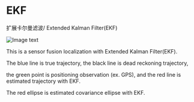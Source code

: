 # EKF
扩展卡尔曼滤波/ Extended Kalman Filter(EKF)

![Image text](https://github.com/UI-Mario/EKF/blob/master/Screenshot%20from%202019-05-01%2016-01-05.png)

This is a sensor fusion localization with Extended Kalman Filter(EKF).

The blue line is true trajectory, the black line is dead reckoning trajectory,

the green point is positioning observation (ex. GPS), and the red line is estimated trajectory with EKF.

The red ellipse is estimated covariance ellipse with EKF.

